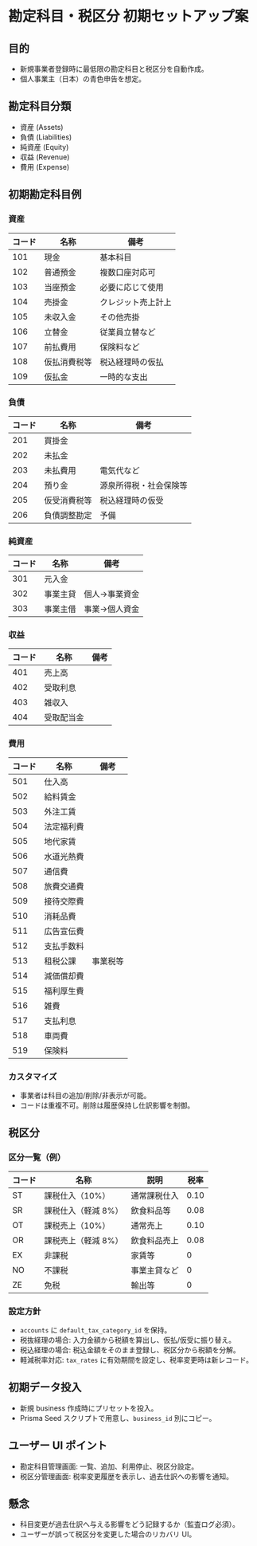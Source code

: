 # 勘定科目・税区分 初期セットアップ案

## 目的
- 新規事業者登録時に最低限の勘定科目と税区分を自動作成。
- 個人事業主（日本）の青色申告を想定。

## 勘定科目分類
- 資産 (Assets)
- 負債 (Liabilities)
- 純資産 (Equity)
- 収益 (Revenue)
- 費用 (Expense)

## 初期勘定科目例

### 資産
| コード | 名称 | 備考 |
| ---- | ---- | ---- |
| 101 | 現金 | 基本科目 |
| 102 | 普通預金 | 複数口座対応可 |
| 103 | 当座預金 | 必要に応じて使用 |
| 104 | 売掛金 | クレジット売上計上 |
| 105 | 未収入金 | その他売掛 |
| 106 | 立替金 | 従業員立替など |
| 107 | 前払費用 | 保険料など |
| 108 | 仮払消費税等 | 税込経理時の仮払 |
| 109 | 仮払金 | 一時的な支出 |

### 負債
| コード | 名称 | 備考 |
| ---- | ---- | ---- |
| 201 | 買掛金 |
| 202 | 未払金 |
| 203 | 未払費用 | 電気代など |
| 204 | 預り金 | 源泉所得税・社会保険等 |
| 205 | 仮受消費税等 | 税込経理時の仮受 |
| 206 | 負債調整勘定 | 予備 |

### 純資産
| コード | 名称 | 備考 |
| ---- | ---- | ---- |
| 301 | 元入金 |
| 302 | 事業主貸 | 個人→事業資金 |
| 303 | 事業主借 | 事業→個人資金 |

### 収益
| コード | 名称 | 備考 |
| ---- | ---- | ---- |
| 401 | 売上高 |
| 402 | 受取利息 |
| 403 | 雑収入 |
| 404 | 受取配当金 |

### 費用
| コード | 名称 | 備考 |
| ---- | ---- | ---- |
| 501 | 仕入高 |
| 502 | 給料賃金 |
| 503 | 外注工賃 |
| 504 | 法定福利費 |
| 505 | 地代家賃 |
| 506 | 水道光熱費 |
| 507 | 通信費 |
| 508 | 旅費交通費 |
| 509 | 接待交際費 |
| 510 | 消耗品費 |
| 511 | 広告宣伝費 |
| 512 | 支払手数料 |
| 513 | 租税公課 | 事業税等 |
| 514 | 減価償却費 |
| 515 | 福利厚生費 |
| 516 | 雑費 |
| 517 | 支払利息 |
| 518 | 車両費 |
| 519 | 保険料 |

### カスタマイズ
- 事業者は科目の追加/削除/非表示が可能。
- コードは重複不可。削除は履歴保持し仕訳影響を制御。

## 税区分

### 区分一覧（例）
| コード | 名称 | 説明 | 税率 |
| ---- | ---- | ---- | ---- |
| ST | 課税仕入（10%） | 通常課税仕入 | 0.10 |
| SR | 課税仕入（軽減 8%） | 飲食料品等 | 0.08 |
| OT | 課税売上（10%） | 通常売上 | 0.10 |
| OR | 課税売上（軽減 8%） | 飲食料品売上 | 0.08 |
| EX | 非課税 | 家賃等 | 0 |
| NO | 不課税 | 事業主貸など | 0 |
| ZE | 免税 | 輸出等 | 0 |

### 設定方針
- `accounts` に `default_tax_category_id` を保持。
- 税抜経理の場合: 入力金額から税額を算出し、仮払/仮受に振り替え。
- 税込経理の場合: 税込金額をそのまま登録し、税区分から税額を分解。
- 軽減税率対応: `tax_rates` に有効期間を設定し、税率変更時は新レコード。

## 初期データ投入
- 新規 business 作成時にプリセットを投入。
- Prisma Seed スクリプトで用意し、`business_id` 別にコピー。

## ユーザー UI ポイント
- 勘定科目管理画面: 一覧、追加、利用停止、税区分設定。
- 税区分管理画面: 税率変更履歴を表示し、過去仕訳への影響を通知。

## 懸念
- 科目変更が過去仕訳へ与える影響をどう記録するか（監査ログ必須）。
- ユーザーが誤って税区分を変更した場合のリカバリ UI。
